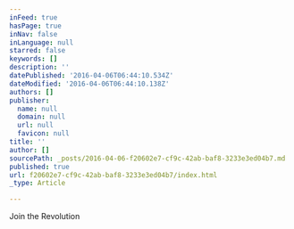 ```yaml
---
inFeed: true
hasPage: true
inNav: false
inLanguage: null
starred: false
keywords: []
description: ''
datePublished: '2016-04-06T06:44:10.534Z'
dateModified: '2016-04-06T06:44:10.138Z'
authors: []
publisher:
  name: null
  domain: null
  url: null
  favicon: null
title: ''
author: []
sourcePath: _posts/2016-04-06-f20602e7-cf9c-42ab-baf8-3233e3ed04b7.md
published: true
url: f20602e7-cf9c-42ab-baf8-3233e3ed04b7/index.html
_type: Article

---
```

Join the Revolution